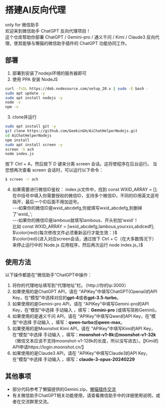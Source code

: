 # 搭建AI反向代理
only for 微信助手<br>
欢迎来到微信助手 ChatGPT 反向代理项目！<br>
这个仓库帮助你部署 ChatGPT / Gemini-pro / 通义千问 / Kimi / Claude3 反向代理，使其能够与懒猫的微信助手插件的 ChatGPT 功能协同工作。

## 部署
1. 部署到安装了nodejs环境的服务器即可
2. 使用 PPA 安装 NodeJS
```bash
curl -fsSL https://deb.nodesource.com/setup_20.x | sudo -E bash -
sudo apt update -y
sudo apt install nodejs -y
node -v
npm -v
```

3. clone并运行
```bash
sudo apt install git -y
git clone https://github.com/GeekinGH/AiChatHelperNodejs.git
cd AiChatHelperNodejs
npm install
sudo apt install screen -y
screen -S ach
node index.js
```
按下 Ctrl + A，然后按下 D 键来分离 screen 会话。这将使程序在后台运行。
当您想再次查看 screen 会话时，可以运行以下命令：
```bash
$ screen -r ach
```

4. 如果需要进行微信ID鉴权：
index.js文件中，找到 const WXID_ARRAY = [];<br>
在中括号中填入你需要授权的微信ID，支持多个微信ID，不同的ID用英文逗号隔开，最后一个ID后面不用加逗号。<br>
---如果你的微信ID是wxid_abcdefg,你就填写wxid_abcdefg,别删掉了'wxid_';<br>
---如果你的微信ID是lambous就填写lambous、开头别加‘wxid’！<br>
比如 const WXID_ARRAY = [wxid_abcdefg,lambous,yourxxx,abdcedf];<br>
$\color{red}{每次修改文件必须重新运行才能生效：}$ <br>
$\color{red}{进入对应screen会话，通过按下 Ctrl + C（在大多数情况下）来停止运行中的 Node.js 应用程序，然后再次运行 node index.js。}$

## 使用方法
以下操作都是在“微信助手”ChatGPT中操作：
1. 将你的代理地址填写到“代理地址”栏。（http&#58;&#47;&#47;你的ip:3000）
2. 如果使用的是ChatGPT API，请在 “APIKey”中填写ChatGPT(Openai)的API Key，在“模型”中选择对应的<B>gpt-4</B>或者<B>gpt-3.5-turbo</B>。
3. 如果使用的是Gemini-pro API，请在 “APIKey”中填写Gemini-pro的API Key，在“模型”中选择 手动输入 ，填写：<B>Gemini-pro</B> (或填写简称Gemini)。
4. 如果使用的是通义千问 API，请在 “APIKey”中填写Qwen的API Key，在“模型”中选择 手动输入 ，填写：<B>qwen-turbo</B>或<B>qwen-max</B>。
5. 如果使用的是Moonshot Kimi API，请在 “APIKey”中填写Kimi的API Key，在“模型”中选择 手动输入 ，填写：<B>moonshot-v1-8k</B>或<B>moonshot-v1-32k</B>（微信文本应该不支持moonshot-v1-128k的长度，所以没写进去）。【Kimi的API申请https://login.moonshot.cn/】
6. 如果使用的是Claude3 API，请在 “APIKey”中填写Claude3的API Key，在“模型”中选择 手动输入 ，填写：<B>claude-3-opus-20240229</B>

## 其他事项
- 部分代码参考了懒猫提供的Gemini.zip，[懒猫插件交流](https://t.me/maogroup)
- 有关微信助手ChatGPT相关功能使用，请查看微信助手中的详细使用说明，或者在交流群里交流。


